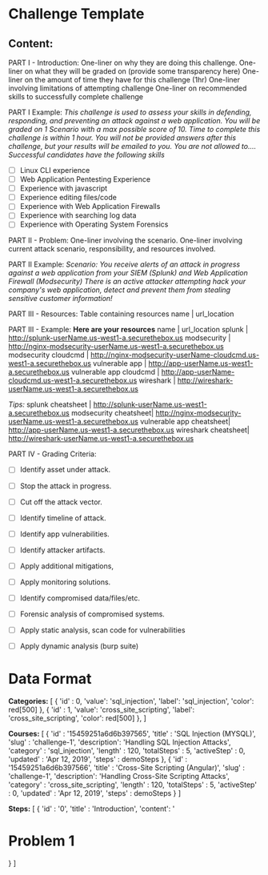 # Challenge Template
## Content:
PART I - Introduction:
One-liner on why they are doing this challenge.
One-liner on what they will be graded on (provide some transparency here)
One-liner on the amount of time they have for this challenge (1hr)
One-liner involving limitations of attempting challenge
One-liner on recommended skills to successfully complete challenge

PART I Example:
*This challenge is used to assess your skills in defending, responding, and preventing an attack against a web application.*
*You will be graded on 1 Scenario with a max possible score of 10.*
*Time to complete this challenge is within 1 hour.*
*You will not be provided answers after this challenge, but your results will be emailed to you.*
*You are not allowed to....*
*Successful candidates have the following skills*
- [ ] Linux CLI experience
- [ ] Web Application Pentesting Experience
- [ ] Experience with javascript
- [ ] Experience editing files/code
- [ ] Experience with Web Application Firewalls
- [ ] Experience with searching log data
- [ ] Experience with Operating System Forensics

PART II - Problem:
One-liner involving the scenario.
One-liner involving current attack scenario, responsibility, and resources involved.

PART II Example:
*Scenario:*
*You receive alerts of an attack in progress against a web application from your SIEM (Splunk) and Web Application Firewall (Modsecurity)*
*There is an active attacker attempting hack your company's web application, detect and prevent them from stealing sensitive customer information!*

PART III - Resources:
Table containing resources
name | url_location

PART III - Example:
**Here are your resources**
name | url_location
splunk | http://splunk-userName.us-west1-a.securethebox.us
modsecurity | http://nginx-modsecurity-userName.us-west1-a.securethebox.us
modsecurity cloudcmd | http://nginx-modsecurity-userName-cloudcmd.us-west1-a.securethebox.us
vulnerable app | http://app-userName.us-west1-a.securethebox.us
vulnerable app cloudcmd | http://app-userName-cloudcmd.us-west1-a.securethebox.us
wireshark | http://wireshark-userName.us-west1-a.securethebox.us

*Tips:*
splunk cheatsheet | http://splunk-userName.us-west1-a.securethebox.us
modsecurity cheatsheet| http://nginx-modsecurity-userName.us-west1-a.securethebox.us
vulnerable app cheatsheet| http://app-userName.us-west1-a.securethebox.us
wireshark cheatsheet| http://wireshark-userName.us-west1-a.securethebox.us

PART IV - Grading Criteria:
- [ ] Identify asset under attack.
- [ ] Stop the attack in progress.
- [ ] Cut off the attack vector.
- [ ] Identify timeline of attack.
- [ ] Identify app vulnerabilities.
- [ ] Identify attacker artifacts.
- [ ] Apply additional mitigations, 
- [ ] Apply monitoring solutions.
- [ ] Identify compromised data/files/etc.
- [ ] Forensic analysis of compromised systems.
- [ ] Apply static analysis, scan code for vulnerabilities
- [ ] Apply dynamic analysis (burp suite)



# Data Format
**Categories:**
[
    {
        'id'   : 0,
        'value': 'sql_injection',
        'label': 'sql_injection',
        'color': red[500]
    },
    {
        'id'   : 1,
        'value': 'cross_site_scripting',
        'label': 'cross_site_scripting',
        'color': red[500]
    },
]

**Courses:**
[
    {
        'id'         : '15459251a6d6b397565',
        'title'      : 'SQL Injection (MYSQL)',
        'slug'       : 'challenge-1',
        'description': 'Handling SQL Injection Attacks',
        'category'   : 'sql_injection',
        'length'     : 120,
        'totalSteps' : 5,
        'activeStep' : 0,
        'updated'    : 'Apr 12, 2019',
        'steps'      : demoSteps
    },
    {
        'id'         : '15459251a6d6b397566',
        'title'      : 'Cross-Site Scripting (Angular)',
        'slug'       : 'challenge-1',
        'description': 'Handling Cross-Site Scripting Attacks',
        'category'   : 'cross_site_scripting',
        'length'     : 120,
        'totalSteps' : 5,
        'activeStep' : 0,
        'updated'    : 'Apr 12, 2019',
        'steps'      : demoSteps
    }
 ]

**Steps:**
[
    {
        'id'     : '0',
        'title'  : 'Introduction',
        'content': '<h1>Problem 1</h1>
    }
]